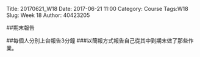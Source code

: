 Title: 20170621_W18
Date: 2017-06-21 11:00
Category: Course
Tags:W18
Slug: Week 18
Author: 40423205

##期末報告</h3>
<!-- PELICAN_END_SUMMARY -->

##每個人分別上台報告3分鐘
###以簡報方式報告自己從其中到期末做了那些作業。